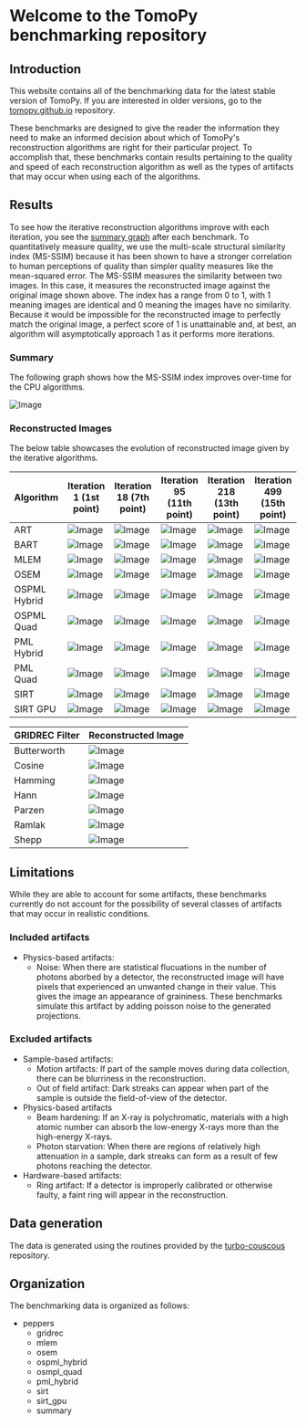 # Welcome to the TomoPy benchmarking repository

## Introduction

This website contains all of the benchmarking data for the latest stable version of TomoPy. If you are interested in older versions, go to the [tomopy.github.io](https://github.com/tomopy/tomopy.github.io) repository. 

These benchmarks are designed to give the reader the information they need to make an informed decision about which of TomoPy's reconstruction algorithms are right for their particular project. To accomplish that, these benchmarks contain results pertaining to the quality and speed of each reconstruction algorithm as well as the types of artifacts that may occur when using each of the algorithms. 

## Results
To see how the iterative reconstruction algorithms improve with each iteration, you see the [summary graph](https://github.com/tomopy/tomopy.github.io/blob/main/2021-02-19/cpu/peppers/summary.svg) after each benchmark. To quantitatively measure quality, we use the multi-scale structural similarity index (MS-SSIM) because it has been shown to have a stronger correlation to human perceptions of quality than simpler quality measures like the mean-squared error. The MS-SSIM measures the similarity between two images. In this case, it measures the reconstructed image against the original image shown above. The index has a range from 0 to 1, with 1 meaning images are identical and 0 meaning the images have no similarity. Because it would be impossible for the reconstructed image to perfectly match the original image, a perfect score of 1 is unattainable and, at best, an algorithm will asymptotically approach 1 as it performs more iterations. 


### Summary
The following graph shows how the MS-SSIM index improves over-time for the CPU algorithms. 

![Image](/peppers/summary.svg)

### Reconstructed Images

The below table showcases the evolution of reconstructed image given by the iterative algorithms.

|Algorithm | Iteration 1 (1st point)| Iteration 18 (7th point)| Iteration 95 (11th point)| Iteration 218 (13th point)| Iteration 499 (15th point)|
| --------------- | --------------- | --------------- | --------------- | --------------- | --------------- |
|ART|![Image](/peppers/art/art.001.png)|![Image](/peppers/art/art.018.png)|![Image](/peppers/art/art.095.png)|![Image](/peppers/art/art.218.png)|![Image](/peppers/art/art.499.png)|
|BART|![Image](/peppers/bart/bart.001.png)|![Image](/peppers/bart/bart.018.png)|![Image](/peppers/bart/bart.095.png)|![Image](/peppers/bart/bart.218.png)|![Image](/peppers/bart/bart.499.png)|
|MLEM|![Image](/peppers/mlem/mlem.001.png)|![Image](/peppers/mlem/mlem.018.png)|![Image](/peppers/bart/bart.095.png)|![Image](/peppers/bart/bart.218.png)|![Image](/peppers/bart/bart.499.png)|
|OSEM|![Image](/peppers/osem/osem.001.png)|![Image](/peppers/osem/osem.018.png)|![Image](/peppers/osem/osem.095.png)|![Image](/peppers/osem/osem.218.png)|![Image](/peppers/osem/osem.499.png)|
|OSPML Hybrid|![Image](/peppers/ospml_hybrid/ospml_hybrid.001.png)|![Image](/peppers/ospml_hybrid/ospml_hybrid.018.png)|![Image](/peppers/ospml_hybrid/ospml_hybrid.095.png)|![Image](/peppers/osem/osem.218.png)|![Image](/peppers/osem/osem.499.png)|
|OSPML Quad|![Image](/peppers/ospml_quad/ospml_quad.001.png)|![Image](/peppers/ospml_quad/ospml_quad.018.png)|![Image](/peppers/ospml_quad/ospml_quad.095.png)|![Image](/peppers/ospml_quad/ospml_quad.218.png)|![Image](/peppers/ospml_quad/ospml_quad.499.png)|
|PML Hybrid|![Image](/peppers/pml_hybrid/pml_hybrid.001.png)|![Image](/peppers/pml_hybrid/pml_hybrid.018.png)|![Image](/peppers/pml_hybrid/pml_hybrid.095.png)|![Image](/peppers/pml_hybrid/pml_hybrid.218.png)|![Image](/peppers/pml_hybrid/pml_hybrid.499.png)|
|PML Quad|![Image](/peppers/pml_quad/pml_quad.001.png)|![Image](/peppers/pml_quad/pml_quad.018.png)|![Image](/peppers/pml_quad/pml_quad.095.png)|![Image](/peppers/pml_quad/pml_quad.218.png)|![Image](/peppers/pml_quad/pml_quad.499.png)|
|SIRT|![Image](/peppers/sirt/sirt.001.png)|![Image](/peppers/sirt/sirt.018.png)|![Image](/peppers/sirt/sirt.095.png)|![Image](/peppers/sirt/sirt.218.png)|![Image](/peppers/sirt/sirt.499.png)|
|SIRT GPU|![Image](/peppers/sirt_cuda/sirt.gpu.NN.001.png)|![Image](/peppers/sirt_cuda/sirt.gpu.NN.018.png)|![Image](/peppers/sirt_cuda/sirt.gpu.NN.095.png)|![Image](/peppers/sirt_cuda/sirt.gpu.NN.218.png)|![Image](/peppers/sirt_cuda/sirt.gpu.NN.499.png)|

|GRIDREC Filter| Reconstructed Image|
| --------------- | --------------- |
|Butterworth|![Image](peppers/gridrec/gridrec.butterworth.001.png)|
|Cosine|![Image](peppers/gridrec/gridrec.cosine.001.png)|
|Hamming|![Image](peppers/gridrec/gridrec.hamming.001.png)|
|Hann|![Image](peppers/gridrec/gridrec.hann.001.png)|
|Parzen|![Image](peppers/gridrec/gridrec.parzen.001.png)|
|Ramlak|![Image](peppers/gridrec/gridrec.ramlak.001.png)|
|Shepp|![Image](peppers/gridrec/gridrec.shepp.001.png)|

## Limitations

While they are able to account for some artifacts, these benchmarks currently do not account for the possibility of several classes of artifacts that may occur in realistic conditions.

### Included artifacts
- Physics-based artifacts:
  - Noise: When there are statistical flucuations in the number of photons aborbed by a detector, the reconstructed image will have pixels that experienced an unwanted change in their value. This gives the image an appearance of graininess. These benchmarks simulate this artifact by adding poisson noise to the generated projections.

### Excluded artifacts
- Sample-based artifacts: 
  - Motion artifacts: If part of the sample moves during data collection, there can be blurriness in the reconstruction.
  - Out of field artifact: Dark streaks can appear when part of the sample is outside the field-of-view of the detector.
- Physics-based artifacts
  - Beam hardening: If an X-ray is polychromatic, materials with a high atomic number can absorb the low-energy X-rays more than the high-energy X-rays.
  - Photon starvation: When there are regions of relatively high attenuation in a sample, dark streaks can form as a result of few photons reaching the detector. 
- Hardware-based artifacts:
  - Ring artifact: If a detector is improperly calibrated or otherwise faulty, a faint ring will appear in the reconstruction.

## Data generation

The data is generated using the routines provided by the [turbo-couscous](https://github.com/tomopy/turbo-couscous) repository. 

## Organization

The benchmarking data is organized as follows:

- peppers
  - gridrec
  - mlem
  - osem
  - ospml_hybrid
  - osmpl_quad
  - pml_hybrid
  - sirt
  - sirt_gpu
  - summary





